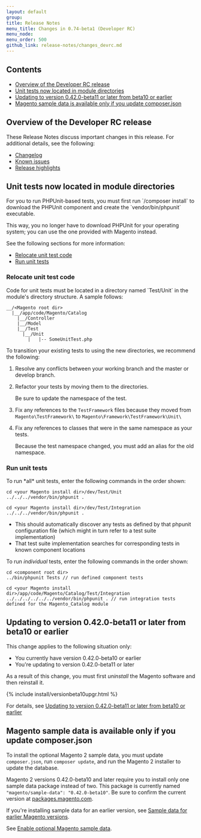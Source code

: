 ```yaml
---
layout: default
group: 
title: Release Notes
menu_title: Changes in 0.74-beta1 (Developer RC) 
menu_node: 
menu_order: 500
github_link: release-notes/changes_devrc.md
---
```


<h2 id="changes-contents">Contents</h2>

*	<a href="#change-devrc-overview">Overview of the Developer RC release</a>
*   <a href="#change-devrc-unit">Unit tests now located in module directories</a>
*   <a href="#change-devbeta-uninstall">Updating to version 0.42.0-beta11 or later from beta10 or earlier</a>
*   <a href="#change-devbeta-sampledata">Magento sample data is available only if you update composer.json</a>

<h2 id="change-devrc-overview">Overview of the Developer RC release</h2>
These Release Notes discuss important changes in this release. For additional details, see the following:

*	<a href="{{ site.mage2100url }}CHANGELOG.md#0740-beta1" target="_blank">Changelog</a>
*	<a href="{{ site.gdeurl21 }}release-notes/known-issues.html">Known issues</a>
*	<a href="{{ site.gdeurl21 }}release-notes/bk-release-notes.html">Release highlights</a>

<h2 id="change-devrc-unit">Unit tests now located in module directories</h2>
For you to run PHPUnit-based tests, you must first run `<your Magento root dir>/composer install` to download the PHPUnit component and create the `vendor/bin/phpunit` executable. 

This way, you no longer have to download PHPUnit for your operating system; you can use the one provided with Magento instead.

See the following sections for more information:

*	<a href="#change-devrc-unit-move">Relocate unit test code</a>
*	<a href="#change-devrc-unit-run">Run unit tests</a>

<h3 id="change-devrc-unit-move">Relocate unit test code</h3>
Code for unit tests must be located in a directory named `Test/Unit` in the module's directory structure. A sample follows:

	__/<Magento root dir>
	  |__/app/code/Magento/Catalog
	    |__/Controller
	    |__/Model
	    |__/Test
	      |__/Unit
	        |   |-- SomeUnitTest.php

To transition your existing tests to using the new directories, we recommend the following:

1. Resolve any conflicts between your working branch and the master or develop branch.
2. Refactor your tests by moving them to the directories.  

	Be sure to update the namespace of the test.

3. Fix any references to the `TestFramework` files because they moved from `Magento\TestFramework\` to `Magento\Framework\TestFramework\Unit\`

4. Fix any references to classes that were in the same namespace as your tests.  

	Because the test namespace changed, you must add an alias for the old namespace.

<h3 id="change-devrc-unit-run">Run unit tests</h3>
To run *all* unit tests, enter the following commands in the order shown:

	cd <your Magento install dir>/dev/Test/Unit
	../../../vendor/bin/phpunit .

	cd <your Magento install dir>/dev/Test/Integration
	../../../vendor/bin/phpunit .


*	This should automatically discover any tests as defined by that phpunit configuration file (which might in turn refer to a test suite implementation)
*	That test suite implementation searches for corresponding tests in known component locations

To run *individual* tests, enter the following commands in the order shown:

	cd <component root dir>
	../bin/phpunit Tests // run defined component tests

	cd <your Magento install dir>/app/code/Magento/Catalog/Test/Integration
	../../../../../../vendor/bin/phpunit . // run integration tests defined for the Magento_Catalog module


<h2 id="change-devbeta-uninstall">Updating to version 0.42.0-beta11 or later from beta10 or earlier</h2>
This change applies to the following situation only:

*   You currently have version 0.42.0-beta10 or earlier
*   You're updating to version 0.42.0-beta11 or later

<div class="bs-callout bs-callout-info" id="info">
    <p>As a result of this change, you must first <em>uninstall</em> the Magento software and then reinstall it.</p>
</div>
{% include install/versionbeta10upgr.html %}

For details, see <a href="{{ site.gdeurl21 }}install-gde/install/install-cli-install.html#instgde-install-magento-updatebeta11">Updating to version 0.42.0-beta11 or later from beta10 or earlier</a>

<h2 id="change-devbeta-sampledata">Magento sample data is available only if you update composer.json</h2>

To install the optional Magento 2 sample data, you must update `composer.json`, run `composer update`, and run the Magento 2 installer to update the database.

<div class="bs-callout bs-callout-info" id="info">
<span class="glyphicon-class">
  <p>Magento 2 versions 0.42.0-beta10 and later require you to install only one sample data package instead of two. This package is currently named <code>"magento/sample-data": "0.42.0-beta10"</code>. Be sure to confirm the current version at <a href="http://packages.magento.com/#magento/sample-data" target="_blank">packages.magento.com</a>.</p>
<p>If you're installing sample data for an earlier version, see <a href="#installgde-install-sample-old">Sample data for earlier Magento versions</a>.</p></span>
</div>

See <a href="{{ site.gdeurl21 }}/install-gde/install/sample-data.html">Enable optional Magento sample data</a>.

